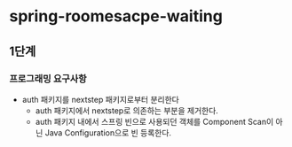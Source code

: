 # spring-roomesacpe-waiting

## 1단계
### 프로그래밍 요구사항
- auth 패키지를 nextstep 패키지로부터 분리한다
  - auth 패키지에서 nextstep로 의존하는 부분을 제거한다.
  - auth 패키지 내에서 스프링 빈으로 사용되던 객체를 Component Scan이 아닌 Java Configuration으로 빈 등록한다.
